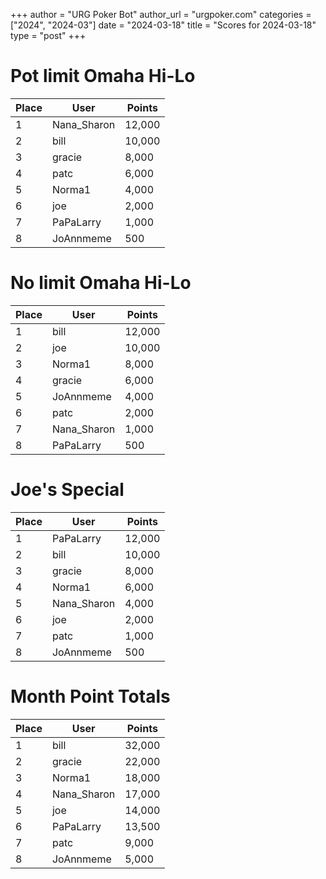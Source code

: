 +++
author = "URG Poker Bot"
author_url = "urgpoker.com"
categories = ["2024", "2024-03"]
date = "2024-03-18"
title = "Scores for 2024-03-18"
type = "post"
+++
# Pot limit Omaha Hi-Lo

| Place | User | Points |
|-------|------|--------|
| 1 | Nana_Sharon | 12,000 |
| 2 | bill | 10,000 |
| 3 | gracie | 8,000 |
| 4 | patc | 6,000 |
| 5 | Norma1 | 4,000 |
| 6 | joe | 2,000 |
| 7 | PaPaLarry | 1,000 |
| 8 | JoAnnmeme | 500 |

# No limit Omaha Hi-Lo

| Place | User | Points |
|-------|------|--------|
| 1 | bill | 12,000 |
| 2 | joe | 10,000 |
| 3 | Norma1 | 8,000 |
| 4 | gracie | 6,000 |
| 5 | JoAnnmeme | 4,000 |
| 6 | patc | 2,000 |
| 7 | Nana_Sharon | 1,000 |
| 8 | PaPaLarry | 500 |

# Joe's Special

| Place | User | Points |
|-------|------|--------|
| 1 | PaPaLarry | 12,000 |
| 2 | bill | 10,000 |
| 3 | gracie | 8,000 |
| 4 | Norma1 | 6,000 |
| 5 | Nana_Sharon | 4,000 |
| 6 | joe | 2,000 |
| 7 | patc | 1,000 |
| 8 | JoAnnmeme | 500 |

# Month Point Totals

| Place | User | Points |
|-------|------|--------|
| 1 | bill | 32,000 |
| 2 | gracie | 22,000 |
| 3 | Norma1 | 18,000 |
| 4 | Nana_Sharon | 17,000 |
| 5 | joe | 14,000 |
| 6 | PaPaLarry | 13,500 |
| 7 | patc | 9,000 |
| 8 | JoAnnmeme | 5,000 |
